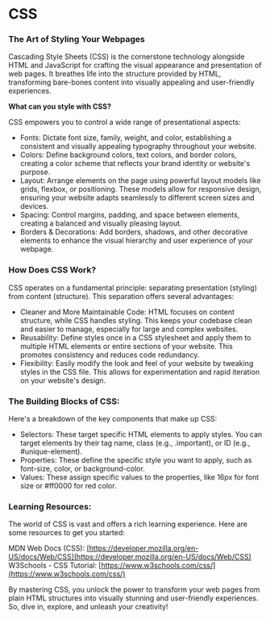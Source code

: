 # CSS
### The Art of Styling Your Webpages

Cascading Style Sheets (CSS) is the cornerstone technology alongside HTML and JavaScript for crafting the visual appearance and presentation of web pages. It breathes life into the structure provided by HTML, transforming bare-bones content into visually appealing and user-friendly experiences.

**What can you style with CSS?**

CSS empowers you to control a wide range of presentational aspects:

- Fonts: Dictate font size, family, weight, and color, establishing a consistent and visually appealing typography throughout your website.
- Colors: Define background colors, text colors, and border colors, creating a color scheme that reflects your brand identity or website's purpose.
- Layout: Arrange elements on the page using powerful layout models like grids, flexbox, or positioning. These models allow for responsive design, ensuring your website adapts seamlessly to different screen sizes and devices.
- Spacing: Control margins, padding, and space between elements, creating a balanced and visually pleasing layout.
- Borders & Decorations: Add borders, shadows, and other decorative elements to enhance the visual hierarchy and user experience of your webpage.

### How Does CSS Work?

CSS operates on a fundamental principle: separating presentation (styling) from content (structure). This separation offers several advantages:

- Cleaner and More Maintainable Code: HTML focuses on content structure, while CSS handles styling. This keeps your codebase clean and easier to manage, especially for large and complex websites.
- Reusability: Define styles once in a CSS stylesheet and apply them to multiple HTML elements or entire sections of your website. This promotes consistency and reduces code redundancy.
- Flexibility: Easily modify the look and feel of your website by tweaking styles in the CSS file. This allows for experimentation and rapid iteration on your website's design.

### The Building Blocks of CSS:

Here's a breakdown of the key components that make up CSS:

- Selectors: These target specific HTML elements to apply styles. You can target elements by their tag name, class (e.g., .important), or ID (e.g., #unique-element).
- Properties: These define the specific style you want to apply, such as font-size, color, or background-color.
- Values: These assign specific values to the properties, like 16px for font size or #ff0000 for red color.

### Learning Resources:

The world of CSS is vast and offers a rich learning experience. Here are some resources to get you started:

MDN Web Docs (CSS): [https://developer.mozilla.org/en-US/docs/Web/CSS](https://developer.mozilla.org/en-US/docs/Web/CSS)
W3Schools - CSS Tutorial: [https://www.w3schools.com/css/](https://www.w3schools.com/css/)

By mastering CSS, you unlock the power to transform your web pages from plain HTML structures into visually stunning and user-friendly experiences. So, dive in, explore, and unleash your creativity!